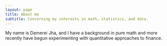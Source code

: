 ```yaml
---
layout: page
title: About me
subtitle: Concerning my interests in math, statistics, and data. 
---
```


My name is Damerei Jha, and I have a background in pure math and more recently have begun experimenting with quantitative 
approaches to finance. 

